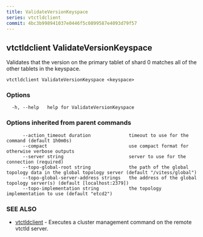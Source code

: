 ```yaml
---
title: ValidateVersionKeyspace
series: vtctldclient
commit: 4bc3b998941037e0446f5c0899587e4093d79f57
---
```

## vtctldclient ValidateVersionKeyspace

Validates that the version on the primary tablet of shard 0 matches all of the other tablets in the keyspace.

```
vtctldclient ValidateVersionKeyspace <keyspace>
```

### Options

```
  -h, --help   help for ValidateVersionKeyspace
```

### Options inherited from parent commands

```
      --action_timeout duration              timeout to use for the command (default 1h0m0s)
      --compact                              use compact format for otherwise verbose outputs
      --server string                        server to use for the connection (required)
      --topo-global-root string              the path of the global topology data in the global topology server (default "/vitess/global")
      --topo-global-server-address strings   the address of the global topology server(s) (default [localhost:2379])
      --topo-implementation string           the topology implementation to use (default "etcd2")
```

### SEE ALSO

* [vtctldclient](../)	 - Executes a cluster management command on the remote vtctld server.

